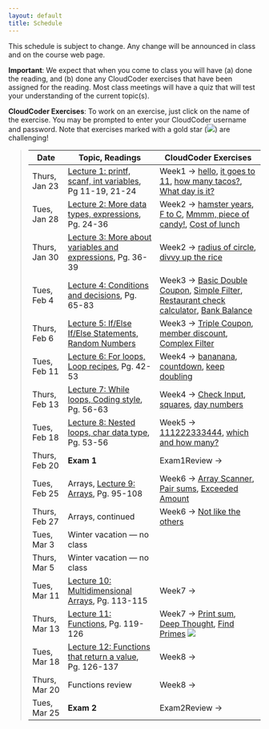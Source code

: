 ```yaml
---
layout: default
title: Schedule
---
```


This schedule is subject to change.  Any change will be
announced in class and on the course web page.

**Important**: We expect that when you come to class you will have (a) done the reading, and (b) done any CloudCoder exercises that have been assigned for the reading.  Most class meetings will have a quiz that will test your understanding of the current topic(s).

**CloudCoder Exercises**: To work on an exercise, just click on the name of the exercise.  You may be prompted to enter your CloudCoder username and password.  Note that exercises marked with a gold star (<img src="{{site.url}}/images/goldstar-tiny.png" />) are challenging!

> Date | Topic, Readings | CloudCoder Exercises
> ---- | ------- | --------------------
> Thurs, Jan 23 | [Lecture 1: printf, scanf, int variables](lectures/lecture01.html), Pg 11-19, 21-24 | Week1 &rarr; [hello](https://cs.ycp.edu/cloudcoder/#exercise?c=5,p=81), [it goes to 11](https://cs.ycp.edu/cloudcoder/#exercise?c=5,p=82), [how many tacos?](https://cs.ycp.edu/cloudcoder/#exercise?c=5,p=83), [What day is it?](https://cs.ycp.edu/cloudcoder/#exercise?c=5,p=84)
> Tues, Jan 28 | [Lecture 2: More data types, expressions](lectures/lecture02.html), Pg. 24-36 | Week2 &rarr; [hamster years](https://cs.ycp.edu/cloudcoder/#exercise?c=5,p=85), [F to C](https://cs.ycp.edu/cloudcoder/#exercise?c=5,p=86), [Mmmm, piece of candy!](https://cs.ycp.edu/cloudcoder/#exercise?c=5,p=87), [Cost of lunch](https://cs.ycp.edu/cloudcoder/#exercise?c=5,p=88)
> Thurs, Jan 30 | [Lecture 3: More about variables and expressions](lectures/lecture03.html), Pg. 36-39 | Week2 &rarr; [radius of circle](https://cs.ycp.edu/cloudcoder/#exercise?c=5,p=89), [divvy up the rice](https://cs.ycp.edu/cloudcoder/#exercise?c=5,p=90)
> Tues, Feb 4 | [Lecture 4: Conditions and decisions](lectures/lecture04.html), Pg. 65-83 | Week3 &rarr; [Basic Double Coupon](https://cs.ycp.edu/cloudcoder/#exercise?c=5,p=91), [Simple Filter](https://cs.ycp.edu/cloudcoder/#exercise?c=5,p=92), [Restaurant check calculator](https://cs.ycp.edu/cloudcoder/#exercise?c=5,p=94), [Bank Balance](https://cs.ycp.edu/cloudcoder/#exercise?c=5,p=93)
> Thurs, Feb 6 | [Lecture 5: If/Else If/Else Statements, Random Numbers](lectures/lecture05.html) | Week3 &rarr; [Triple Coupon](https://cs.ycp.edu/cloudcoder/#exercise?c=5,p=95), [member discount](https://cs.ycp.edu/cloudcoder/#exercise?c=5,p=96), [Complex Filter](https://cs.ycp.edu/cloudcoder/#exercise?c=5,p=97)
> Tues, Feb 11 | [Lecture 6: For loops, Loop recipes](lectures/lecture06.html), Pg. 42-53 | Week4 &rarr; [bananana](https://cs.ycp.edu/cloudcoder/#exercise?c=5,p=98), [countdown](https://cs.ycp.edu/cloudcoder/#exercise?c=5,p=99), [keep doubling](https://cs.ycp.edu/cloudcoder/#exercise?c=5,p=100)
> Thurs, Feb 13 | [Lecture 7: While loops, Coding style](lectures/lecture07.html), Pg. 56-63 | Week4 &rarr; [Check Input](https://cs.ycp.edu/cloudcoder/#exercise?c=5,p=101), [squares](https://cs.ycp.edu/cloudcoder/#exercise?c=5,p=102), [day numbers](https://cs.ycp.edu/cloudcoder/#exercise?c=5,p=103)
> Tues, Feb 18 | [Lecture 8: Nested loops, char data type](lectures/lecture08.html), Pg. 53-56 | Week5 &rarr; [111222333444](https://cs.ycp.edu/cloudcoder/#exercise?c=5,p=104), [which and how many?](https://cs.ycp.edu/cloudcoder/#exercise?c=5,p=105)
> Thurs, Feb 20 | **Exam 1** | Exam1Review &rarr;
> Tues, Feb 25 | Arrays, [Lecture 9: Arrays](lectures/lecture09.html), Pg. 95-108 | Week6 &rarr; [Array Scanner](https://cs.ycp.edu/cloudcoder/#exercise?c=5,p=106), [Pair sums](https://cs.ycp.edu/cloudcoder/#exercise?c=5,p=107), [Exceeded Amount](https://cs.ycp.edu/cloudcoder/#exercise?c=5,p=108)
> Thurs, Feb 27 | Arrays, continued | Week6 &rarr; [Not like the others](https://cs.ycp.edu/cloudcoder/#exercise?c=5,p=109)
> Tues, Mar 3 | Winter vacation &mdash; no class |
> Thurs, Mar 5 | Winter vacation &mdash; no class |
> Tues, Mar 11 | [Lecture 10: Multidimensional Arrays](lectures/lecture10.html), Pg. 113-115 | Week7 &rarr;
> Thurs, Mar 13 | [Lecture 11: Functions](lectures/lecture11.html), Pg. 119-126 | Week7 &rarr; [Print sum](https://cs.ycp.edu/cloudcoder/#exercise?c=5,p=110), [Deep Thought](https://cs.ycp.edu/cloudcoder/#exercise?c=5,p=111), [Find Primes](https://cs.ycp.edu/cloudcoder/#exercise?c=5,p=112) <img src="{{site.url}}/images/goldstar-tiny.png" />
> Tues, Mar 18 | [Lecture 12: Functions that return a value](lectures/lecture12.html), Pg. 126-137 | Week8 &rarr;
> Thurs, Mar 20 | Functions review | Week8 &rarr;
> Tues, Mar 25 | **Exam 2** | Exam2Review &rarr;

<!-- vim:set wrap: ­-->
<!-- vim:set linebreak: -->
<!-- vim:set nolist: -->
